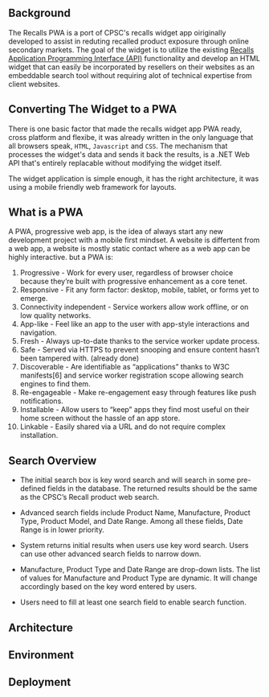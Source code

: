 

## Background
The Recalls PWA is a port of CPSC's recalls widget app oiriginally developed to assist in reduting recalled product exposure through online secondary markets. The goal of the widget is to utilize the existing [Recalls Application Programming Interface (API)](https://www.cpsc.gov/Recalls/CPSC-Recalls-Application-Program-Interface-API-Information) functionality and develop an HTML widget that can easily be incorporated by resellers on their websites as an embeddable search tool without requiring alot of technical expertise from client websites.

## Converting The Widget to a PWA
There is one basic factor that made the recalls widget app PWA ready, cross platform and flexibe, it was already written in the only language that all browsers speak, `HTML`, `Javascript` and `CSS`. The mechanism that processes the widget's data and sends it back the results, is a .NET Web API that's entirely replacable without modifying the widget itself. 

The widget application is simple enough, it has the right architecture, it was using a mobile friendly web framework for layouts.

## What is a PWA
A PWA, progressive web app, is the idea of always start any new development project with a mobile first mindset.
A website is differtent from a web app, a website is mostly static contact where as a web app can be highly interactive. but a PWA is:

1.	Progressive - Work for every user, regardless of browser choice because they’re built with progressive enhancement as a core tenet.
2.	Responsive - Fit any form factor: desktop, mobile, tablet, or forms yet to emerge.
3.	Connectivity independent - Service workers allow work offline, or on low quality networks.
4.	App-like - Feel like an app to the user with app-style interactions and navigation.
5.	Fresh - Always up-to-date thanks to the service worker update process.
6.	Safe - Served via HTTPS to prevent snooping and ensure content hasn’t been tampered with. (already done)
7.	Discoverable - Are identifiable as “applications” thanks to W3C manifests[6] and service worker registration scope allowing search engines to find them.
8.	Re-engageable - Make re-engagement easy through features like push notifications.
9.	Installable - Allow users to “keep” apps they find most useful on their home screen without the hassle of an app store.
10.	Linkable - Easily shared via a URL and do not require complex installation.


## Search Overview
- The initial search box is key word search and will search in some pre-defined fields in the database. The returned results should be the same as the CPSC’s Recall product web search.

- Advanced search fields include Product Name, Manufacture, Product Type, Product Model, and Date Range. Among all these fields, Date Range is in lower priority.

- System returns initial results when users use key word search. Users can use other advanced search fields to narrow down.

- Manufacture, Product Type and Date Range are drop-down lists. The list of values for Manufacture and Product Type are dynamic. It will change accordingly based on the key word entered by users.

- Users need to fill at least one search field to enable search function.

## Architecture

## Environment

## Deployment